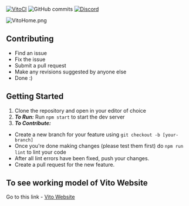 [![VitoCI](https://github.com/Vito-Research/Vito-Website/actions/workflows/Linting.yml/badge.svg)](https://github.com/Vito-Research/Vito-Website/actions/workflows/Linting.yml)
![GitHub commits](https://badgen.net/github/commits/Vito-Research/Vito-Website/main)
[![Discord](https://badgen.net/badge/icon/discord?icon=discord&label)](https://discord.gg/3xvc3yfvFy)

![VitoHome.png](https://res.craft.do/user/full/23a03a79-af5e-1af9-b4ff-27170389b6b1/doc/BAA595D7-E923-4FC2-A915-B766124813DF/AE29566B-6CCD-4212-BCF1-892B376A3192_2/ulfzKAiN1Is2Cwvoagt5SxprdhYxE8HpCgG5aK1eZqYz/VitoHome.png)

## Contributing

- Find an issue
- Fix the issue
- Submit a pull request
- Make any revisions suggested by anyone else
- Done :)

## Getting Started

1. Clone the repository and open in your editor of choice
2. _**To Run:**_ Run `npm start` to start the dev server
3. _**To Contribute:**_
  - Create a new branch for your feature using `git checkout -b [your-branch]`
  - Once you're done making changes (please test them first) do `npm run lint` to lint your code
  - After all lint errors have been fixed, push your changes.
  - Create a pull request for the new feature.

## To see working model of Vito Website
Go to this link - [Vito Website](https://www.vitovitals.org/)
